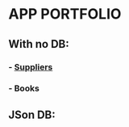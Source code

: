 # APP PORTFOLIO

## With no DB:
### - [Suppliers](https://joaodipaola.github.io/suppliers)
### - Books

## JSon DB:
